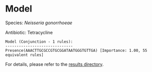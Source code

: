 
# Model

Species: *Neisseria gonorrhoeae*

Antibiotic: Tetracycline

```
Model (Conjunction - 1 rules):
------------------------------
Presence(AAACTTGCGCCGTGCGGATAATGGGTGTTGA) [Importance: 1.00, 55 equivalent rules]

```

For details, please refer to the [results directory](../../../../../results/scm_b/neisseria%20gonorrhoeae/tetracycline/repeat_1/).

